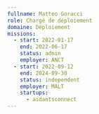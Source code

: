 ```yaml
---
fullname: Matteo Goracci
role: Chargé de déploiement
domaine: Déploiement
missions:
  - start: 2022-01-17
    end: 2022-06-17
    status: admin
    employer: ANCT
  - start: 2022-09-12
    end: 2024-09-30
    status: independent
    employer: MALT
    startups:
      - aidantsconnect
---
```

